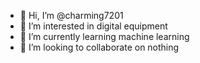 - 👋 Hi, I’m @charming7201
- 👀 I’m interested in digital equipment
- 🌱 I’m currently learning machine learning
- 💞️ I’m looking to collaborate on nothing

